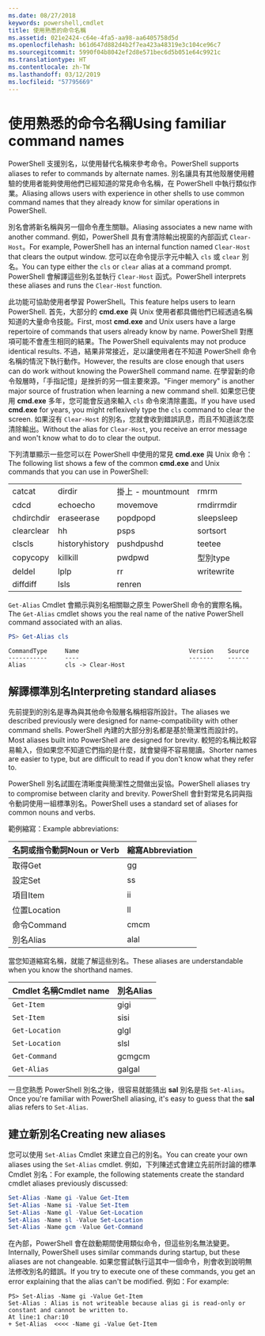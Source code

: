 ```yaml
---
ms.date: 08/27/2018
keywords: powershell,cmdlet
title: 使用熟悉的命令名稱
ms.assetid: 021e2424-c64e-4fa5-aa98-aa6405758d5d
ms.openlocfilehash: b61d647d882d4b2f7ea423a48319e3c104ce96c7
ms.sourcegitcommit: 5990f04b8042ef2d8e571bec6d5b051e64c9921c
ms.translationtype: HT
ms.contentlocale: zh-TW
ms.lasthandoff: 03/12/2019
ms.locfileid: "57795669"
---
```

# <a name="using-familiar-command-names"></a><span data-ttu-id="aab2b-103">使用熟悉的命令名稱</span><span class="sxs-lookup"><span data-stu-id="aab2b-103">Using familiar command names</span></span>

<span data-ttu-id="aab2b-104">PowerShell 支援別名，以使用替代名稱來參考命令。</span><span class="sxs-lookup"><span data-stu-id="aab2b-104">PowerShell supports aliases to refer to commands by alternate names.</span></span> <span data-ttu-id="aab2b-105">別名讓具有其他殼層使用體驗的使用者能夠使用他們已經知道的常見命令名稱，在 PowerShell 中執行類似作業。</span><span class="sxs-lookup"><span data-stu-id="aab2b-105">Aliasing allows users with experience in other shells to use common command names that they already know for similar operations in PowerShell.</span></span>

<span data-ttu-id="aab2b-106">別名會將新名稱與另一個命令產生關聯。</span><span class="sxs-lookup"><span data-stu-id="aab2b-106">Aliasing associates a new name with another command.</span></span> <span data-ttu-id="aab2b-107">例如，PowerShell 具有會清除輸出視窗的內部函式 `Clear-Host`。</span><span class="sxs-lookup"><span data-stu-id="aab2b-107">For example, PowerShell has an internal function named `Clear-Host` that clears the output window.</span></span> <span data-ttu-id="aab2b-108">您可以在命令提示字元中輸入 `cls` 或 `clear` 別名。</span><span class="sxs-lookup"><span data-stu-id="aab2b-108">You can type either the `cls` or `clear` alias at a command prompt.</span></span> <span data-ttu-id="aab2b-109">PowerShell 會解譯這些別名並執行 `Clear-Host` 函式。</span><span class="sxs-lookup"><span data-stu-id="aab2b-109">PowerShell interprets these aliases and runs the `Clear-Host` function.</span></span>

<span data-ttu-id="aab2b-110">此功能可協助使用者學習 PowerShell。</span><span class="sxs-lookup"><span data-stu-id="aab2b-110">This feature helps users to learn PowerShell.</span></span> <span data-ttu-id="aab2b-111">首先，大部分的 **cmd.exe** 與 Unix 使用者都具備他們已經透過名稱知道的大量命令技能。</span><span class="sxs-lookup"><span data-stu-id="aab2b-111">First, most **cmd.exe** and Unix users have a large repertoire of commands that users already know by name.</span></span> <span data-ttu-id="aab2b-112">PowerShell 對應項可能不會產生相同的結果。</span><span class="sxs-lookup"><span data-stu-id="aab2b-112">The PowerShell equivalents may not produce identical results.</span></span> <span data-ttu-id="aab2b-113">不過，結果非常接近，足以讓使用者在不知道 PowerShell 命令名稱的情況下執行動作。</span><span class="sxs-lookup"><span data-stu-id="aab2b-113">However, the results are close enough that users can do work without knowing the PowerShell command name.</span></span> <span data-ttu-id="aab2b-114">在學習新的命令殼層時，「手指記憶」是挫折的另一個主要來源。</span><span class="sxs-lookup"><span data-stu-id="aab2b-114">"Finger memory" is another major source of frustration when learning a new command shell.</span></span> <span data-ttu-id="aab2b-115">如果您已使用 **cmd.exe** 多年，您可能會反過來輸入 `cls` 命令來清除畫面。</span><span class="sxs-lookup"><span data-stu-id="aab2b-115">If you have used **cmd.exe** for years, you might reflexively type the `cls` command to clear the screen.</span></span> <span data-ttu-id="aab2b-116">如果沒有 `Clear-Host` 的別名，您就會收到錯誤訊息，而且不知道該怎麼清除輸出。</span><span class="sxs-lookup"><span data-stu-id="aab2b-116">Without the alias for `Clear-Host`, you receive an error message and won't know what to do to clear the output.</span></span>

<span data-ttu-id="aab2b-117">下列清單顯示一些您可以在 PowerShell 中使用的常見 **cmd.exe** 與 Unix 命令：</span><span class="sxs-lookup"><span data-stu-id="aab2b-117">The following list shows a few of the common **cmd.exe** and Unix commands that you can use in PowerShell:</span></span>

|||||
|-|-|-|-|
|<span data-ttu-id="aab2b-118">cat</span><span class="sxs-lookup"><span data-stu-id="aab2b-118">cat</span></span>|<span data-ttu-id="aab2b-119">dir</span><span class="sxs-lookup"><span data-stu-id="aab2b-119">dir</span></span>|<span data-ttu-id="aab2b-120">掛上 - mount</span><span class="sxs-lookup"><span data-stu-id="aab2b-120">mount</span></span>|<span data-ttu-id="aab2b-121">rm</span><span class="sxs-lookup"><span data-stu-id="aab2b-121">rm</span></span>|
|<span data-ttu-id="aab2b-122">cd</span><span class="sxs-lookup"><span data-stu-id="aab2b-122">cd</span></span>|<span data-ttu-id="aab2b-123">echo</span><span class="sxs-lookup"><span data-stu-id="aab2b-123">echo</span></span>|<span data-ttu-id="aab2b-124">move</span><span class="sxs-lookup"><span data-stu-id="aab2b-124">move</span></span>|<span data-ttu-id="aab2b-125">rmdir</span><span class="sxs-lookup"><span data-stu-id="aab2b-125">rmdir</span></span>|
|<span data-ttu-id="aab2b-126">chdir</span><span class="sxs-lookup"><span data-stu-id="aab2b-126">chdir</span></span>|<span data-ttu-id="aab2b-127">erase</span><span class="sxs-lookup"><span data-stu-id="aab2b-127">erase</span></span>|<span data-ttu-id="aab2b-128">popd</span><span class="sxs-lookup"><span data-stu-id="aab2b-128">popd</span></span>|<span data-ttu-id="aab2b-129">sleep</span><span class="sxs-lookup"><span data-stu-id="aab2b-129">sleep</span></span>|
|<span data-ttu-id="aab2b-130">clear</span><span class="sxs-lookup"><span data-stu-id="aab2b-130">clear</span></span>|<span data-ttu-id="aab2b-131">h</span><span class="sxs-lookup"><span data-stu-id="aab2b-131">h</span></span>|<span data-ttu-id="aab2b-132">ps</span><span class="sxs-lookup"><span data-stu-id="aab2b-132">ps</span></span>|<span data-ttu-id="aab2b-133">sort</span><span class="sxs-lookup"><span data-stu-id="aab2b-133">sort</span></span>|
|<span data-ttu-id="aab2b-134">cls</span><span class="sxs-lookup"><span data-stu-id="aab2b-134">cls</span></span>|<span data-ttu-id="aab2b-135">history</span><span class="sxs-lookup"><span data-stu-id="aab2b-135">history</span></span>|<span data-ttu-id="aab2b-136">pushd</span><span class="sxs-lookup"><span data-stu-id="aab2b-136">pushd</span></span>|<span data-ttu-id="aab2b-137">tee</span><span class="sxs-lookup"><span data-stu-id="aab2b-137">tee</span></span>|
|<span data-ttu-id="aab2b-138">copy</span><span class="sxs-lookup"><span data-stu-id="aab2b-138">copy</span></span>|<span data-ttu-id="aab2b-139">kill</span><span class="sxs-lookup"><span data-stu-id="aab2b-139">kill</span></span>|<span data-ttu-id="aab2b-140">pwd</span><span class="sxs-lookup"><span data-stu-id="aab2b-140">pwd</span></span>|<span data-ttu-id="aab2b-141">型別</span><span class="sxs-lookup"><span data-stu-id="aab2b-141">type</span></span>|
|<span data-ttu-id="aab2b-142">del</span><span class="sxs-lookup"><span data-stu-id="aab2b-142">del</span></span>|<span data-ttu-id="aab2b-143">lp</span><span class="sxs-lookup"><span data-stu-id="aab2b-143">lp</span></span>|<span data-ttu-id="aab2b-144">r</span><span class="sxs-lookup"><span data-stu-id="aab2b-144">r</span></span>|<span data-ttu-id="aab2b-145">write</span><span class="sxs-lookup"><span data-stu-id="aab2b-145">write</span></span>|
|<span data-ttu-id="aab2b-146">diff</span><span class="sxs-lookup"><span data-stu-id="aab2b-146">diff</span></span>|<span data-ttu-id="aab2b-147">ls</span><span class="sxs-lookup"><span data-stu-id="aab2b-147">ls</span></span>|<span data-ttu-id="aab2b-148">ren</span><span class="sxs-lookup"><span data-stu-id="aab2b-148">ren</span></span>||

<span data-ttu-id="aab2b-149">`Get-Alias` Cmdlet 會顯示與別名相關聯之原生 PowerShell 命令的實際名稱。</span><span class="sxs-lookup"><span data-stu-id="aab2b-149">The `Get-Alias` cmdlet shows you the real name of the native PowerShell command associated with an alias.</span></span>

```powershell
PS> Get-Alias cls
```

```Output
CommandType     Name                               Version    Source
-----------     ----                               -------    ------
Alias           cls -> Clear-Host
```

## <a name="interpreting-standard-aliases"></a><span data-ttu-id="aab2b-150">解譯標準別名</span><span class="sxs-lookup"><span data-stu-id="aab2b-150">Interpreting standard aliases</span></span>

<span data-ttu-id="aab2b-151">先前提到的別名是專為與其他命令殼層名稱相容所設計。</span><span class="sxs-lookup"><span data-stu-id="aab2b-151">The aliases we described previously were designed for name-compatibility with other command shells.</span></span>
<span data-ttu-id="aab2b-152">PowerShell 內建的大部分別名都是基於簡潔性而設計的。</span><span class="sxs-lookup"><span data-stu-id="aab2b-152">Most aliases built into PowerShell are designed for brevity.</span></span> <span data-ttu-id="aab2b-153">較短的名稱比較容易輸入，但如果您不知道它們指的是什麼，就會變得不容易閱讀。</span><span class="sxs-lookup"><span data-stu-id="aab2b-153">Shorter names are easier to type, but are difficult to read if you don't know what they refer to.</span></span>

<span data-ttu-id="aab2b-154">PowerShell 別名試圖在清晰度與簡潔性之間做出妥協。</span><span class="sxs-lookup"><span data-stu-id="aab2b-154">PowerShell aliases try to compromise between clarity and brevity.</span></span> <span data-ttu-id="aab2b-155">PowerShell 會針對常見名詞與指令動詞使用一組標準別名。</span><span class="sxs-lookup"><span data-stu-id="aab2b-155">PowerShell uses a standard set of aliases for common nouns and verbs.</span></span>

<span data-ttu-id="aab2b-156">範例縮寫：</span><span class="sxs-lookup"><span data-stu-id="aab2b-156">Example abbreviations:</span></span>

| <span data-ttu-id="aab2b-157">名詞或指令動詞</span><span class="sxs-lookup"><span data-stu-id="aab2b-157">Noun or Verb</span></span> | <span data-ttu-id="aab2b-158">縮寫</span><span class="sxs-lookup"><span data-stu-id="aab2b-158">Abbreviation</span></span> |
|--------------|--------------|
| <span data-ttu-id="aab2b-159">取得</span><span class="sxs-lookup"><span data-stu-id="aab2b-159">Get</span></span>          | <span data-ttu-id="aab2b-160">g</span><span class="sxs-lookup"><span data-stu-id="aab2b-160">g</span></span>            |
| <span data-ttu-id="aab2b-161">設定</span><span class="sxs-lookup"><span data-stu-id="aab2b-161">Set</span></span>          | <span data-ttu-id="aab2b-162">s</span><span class="sxs-lookup"><span data-stu-id="aab2b-162">s</span></span>            |
| <span data-ttu-id="aab2b-163">項目</span><span class="sxs-lookup"><span data-stu-id="aab2b-163">Item</span></span>         | <span data-ttu-id="aab2b-164">i</span><span class="sxs-lookup"><span data-stu-id="aab2b-164">i</span></span>            |
| <span data-ttu-id="aab2b-165">位置</span><span class="sxs-lookup"><span data-stu-id="aab2b-165">Location</span></span>     | <span data-ttu-id="aab2b-166">l</span><span class="sxs-lookup"><span data-stu-id="aab2b-166">l</span></span>            |
| <span data-ttu-id="aab2b-167">命令</span><span class="sxs-lookup"><span data-stu-id="aab2b-167">Command</span></span>      | <span data-ttu-id="aab2b-168">cm</span><span class="sxs-lookup"><span data-stu-id="aab2b-168">cm</span></span>           |
| <span data-ttu-id="aab2b-169">別名</span><span class="sxs-lookup"><span data-stu-id="aab2b-169">Alias</span></span>        | <span data-ttu-id="aab2b-170">al</span><span class="sxs-lookup"><span data-stu-id="aab2b-170">al</span></span>           |

<span data-ttu-id="aab2b-171">當您知道縮寫名稱，就能了解這些別名。</span><span class="sxs-lookup"><span data-stu-id="aab2b-171">These aliases are understandable when you know the shorthand names.</span></span>

| <span data-ttu-id="aab2b-172">Cmdlet 名稱</span><span class="sxs-lookup"><span data-stu-id="aab2b-172">Cmdlet name</span></span>    | <span data-ttu-id="aab2b-173">別名</span><span class="sxs-lookup"><span data-stu-id="aab2b-173">Alias</span></span> |
|----------------|-------|
| `Get-Item`     | <span data-ttu-id="aab2b-174">gi</span><span class="sxs-lookup"><span data-stu-id="aab2b-174">gi</span></span>    |
| `Set-Item`     | <span data-ttu-id="aab2b-175">si</span><span class="sxs-lookup"><span data-stu-id="aab2b-175">si</span></span>    |
| `Get-Location` | <span data-ttu-id="aab2b-176">gl</span><span class="sxs-lookup"><span data-stu-id="aab2b-176">gl</span></span>    |
| `Set-Location` | <span data-ttu-id="aab2b-177">sl</span><span class="sxs-lookup"><span data-stu-id="aab2b-177">sl</span></span>    |
| `Get-Command`  | <span data-ttu-id="aab2b-178">gcm</span><span class="sxs-lookup"><span data-stu-id="aab2b-178">gcm</span></span>   |
| `Get-Alias`    | <span data-ttu-id="aab2b-179">gal</span><span class="sxs-lookup"><span data-stu-id="aab2b-179">gal</span></span>   |

<span data-ttu-id="aab2b-180">一旦您熟悉 PowerShell 別名之後，很容易就能猜出 **sal** 別名是指 `Set-Alias`。</span><span class="sxs-lookup"><span data-stu-id="aab2b-180">Once you're familiar with PowerShell aliasing, it's easy to guess that the **sal** alias refers to `Set-Alias`.</span></span>

## <a name="creating-new-aliases"></a><span data-ttu-id="aab2b-181">建立新別名</span><span class="sxs-lookup"><span data-stu-id="aab2b-181">Creating new aliases</span></span>

<span data-ttu-id="aab2b-182">您可以使用 `Set-Alias` Cmdlet 來建立自己的別名。</span><span class="sxs-lookup"><span data-stu-id="aab2b-182">You can create your own aliases using the `Set-Alias` cmdlet.</span></span> <span data-ttu-id="aab2b-183">例如，下列陳述式會建立先前所討論的標準 Cmdlet 別名：</span><span class="sxs-lookup"><span data-stu-id="aab2b-183">For example, the following statements create the standard cmdlet aliases previously discussed:</span></span>

```powershell
Set-Alias -Name gi -Value Get-Item
Set-Alias -Name si -Value Set-Item
Set-Alias -Name gl -Value Get-Location
Set-Alias -Name sl -Value Set-Location
Set-Alias -Name gcm -Value Get-Command
```

<span data-ttu-id="aab2b-184">在內部，PowerShell 會在啟動期間使用類似命令，但這些別名無法變更。</span><span class="sxs-lookup"><span data-stu-id="aab2b-184">Internally, PowerShell uses similar commands during startup, but these aliases are not changeable.</span></span>
<span data-ttu-id="aab2b-185">如果您嘗試執行這其中一個命令，則會收到說明無法修改別名的錯誤。</span><span class="sxs-lookup"><span data-stu-id="aab2b-185">If you try to execute one of these commands, you get an error explaining that the alias can't be modified.</span></span> <span data-ttu-id="aab2b-186">例如：</span><span class="sxs-lookup"><span data-stu-id="aab2b-186">For example:</span></span>

```
PS> Set-Alias -Name gi -Value Get-Item
Set-Alias : Alias is not writeable because alias gi is read-only or constant and cannot be written to.
At line:1 char:10
+ Set-Alias  <<<< -Name gi -Value Get-Item
```
